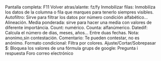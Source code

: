 Pantalla completa: F11
Volver atras/alante: fz/fy
Inmobilizar filas: Inmobiliza los datos de la columna o fila que marques para tenerlo siempres visibles.
Autofiltro: Sirve para filtrar los datos por número condición alfabético...
Alineación.
Media ponderada: sirve para hacer una media con valores de diferente importáncia.
Count: numérico.
Counta: alfanúmerico.
Datedif: Calcula el número de dias, meses, años... Entre duas fechas.
Nota: anonimo,sin contestación.
Comentario: Te pueden contestar, no es anónimo.
Formato condicional: Filtra por colores.
Ajuste/Cortar/Sobrepasar
$: Bloquea los valores de una fórmula
grups de google:
          Pregunta i respuesta
          Foro
          correo electrónico

